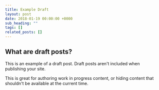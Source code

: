 ```yaml
---
title: Example Draft
layout: post
date: 2018-01-19 00:00:00 +0000
sub_heading: ""
tags: []
related_posts: []
---
```


## What are draft posts?

This is an example of a draft post. Draft posts aren't included when publishing your site.

This is great for authoring work in progress content, or hiding content that shouldn't be available at the current time.
